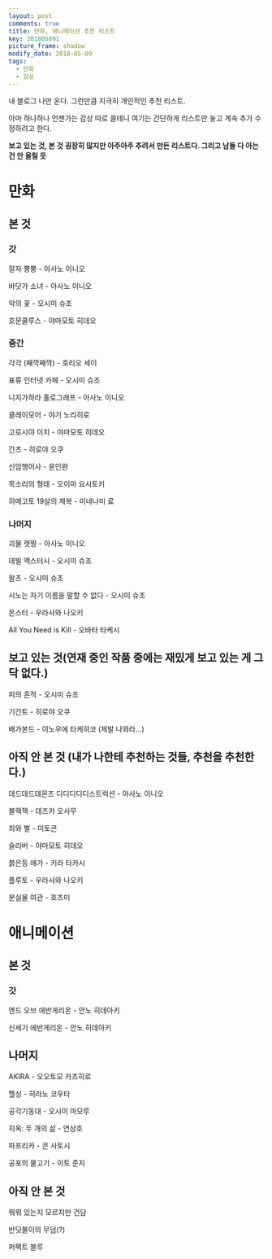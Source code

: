 ```yaml
---
layout: post
comments: true
title: 만화, 애니메이션 추천 리스트
key: 201805091
picture_frame: shadow
modify_date: 2018-05-09
tags:
  - 만화
  - 감상
---
```


내 블로그 나만 온다. 그런만큼 지극히 개인적인 추천 리스트.

<!--more-->

아마 하나하나 언젠가는 감상 따로 쓸테니 여기는 간단하게 리스트만 놓고 계속 추가 수정하려고 한다.

**보고 있는 것, 본 것 굉장히 많지만 아주아주 추려서 만든 리스트다. 그리고 남들 다 아는 건 안 올릴 듯**

# 만화

## 본 것

### 갓

잘자 뿡뿡 - 아사노 이니오

바닷가 소녀 - 아사노 이니오

악의 꽃 - 오시미 슈조

호문쿨루스 - 야마모토 히데오

### 중간

각각 (째깍째깍) - 호리오 세이

표류 인터넷 카페 - 오시미 슈조

니지가하라 홀로그래프 - 아사노 이니오

클레이모어 - 야기 노리히로

고로시야 이치 - 야마모토 히데오

간츠 - 히로야 오쿠

신암행어사 - 윤인완

목소리의 형태 - 오이마 요시토키

히메고토 19살의 제복 - 미네나미 료

### 나머지

괴물 렛짱 - 아사노 이니오

데빌 엑스터시 - 오시미 슈조

왈츠 - 오시미 슈조

시노는 자기 이름을 말할 수 없다 - 오시미 슈조

몬스터 - 우라사와 나오키

All You Need is Kill - 오바타 타케시

## 보고 있는 것(연재 중인 작품 중에는 재밌게 보고 있는 게 그닥 없다.)

피의 흔적 - 오시미 슈조

기간트 - 히로야 오쿠

배가본드 - 이노우에 타케히코 (제발 나와라...)

## 아직 안 본 것 (내가 나한테 추천하는 것들, 추천을 추천한다.)

데드데드데몬즈 디디디디디스트럭션 - 아사노 이니오

블랙잭 - 데즈카 오사무

죄와 벌 - 미토콘

슬리버 - 야마모토 히데오

붉은등 애가 - 키라 타카시

플루토 - 우라사와 나오키

분실물 여관 - 호즈미

# 애니메이션

## 본 것

### 갓

엔드 오브 에반게리온 - 안노 히데아키

신세기 에반게리온 - 안노 히데아키

## 나머지

AKIRA - 오오토모 카츠히로

헬싱 - 히라노 코우타

공각기동대 - 오시이 마모루

지옥: 두 개의 삶 - 연상호

파프리카 - 콘 사토시

공포의 물고기 - 이토 준지

## 아직 안 본 것

뭐뭐 있는지 모르지만 건담

반딧불이의 무덤(?)

퍼펙트 블루

